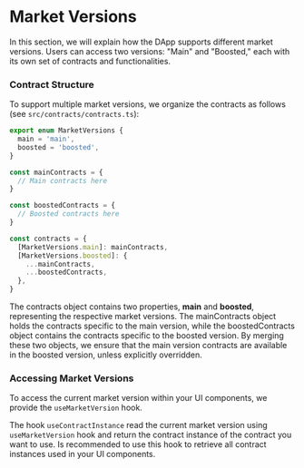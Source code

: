 # Market Versions

In this section, we will explain how the DApp supports different market versions. Users can access two versions: "Main" and "Boosted," each with its own set of contracts and functionalities.

### Contract Structure

To support multiple market versions, we organize the contracts as follows (see `src/contracts/contracts.ts`):

```typescript
export enum MarketVersions {
  main = 'main',
  boosted = 'boosted',
}

const mainContracts = {
  // Main contracts here
}

const boostedContracts = {
  // Boosted contracts here
}

const contracts = {
  [MarketVersions.main]: mainContracts,
  [MarketVersions.boosted]: {
    ...mainContracts,
    ...boostedContracts,
  },
}
```

The contracts object contains two properties, **main** and **boosted**, representing the respective market versions. The mainContracts object holds the contracts specific to the main version, while the boostedContracts object contains the contracts specific to the boosted version. By merging these two objects, we ensure that the main version contracts are available in the boosted version, unless explicitly overridden.

### Accessing Market Versions

To access the current market version within your UI components, we provide the `useMarketVersion` hook.

The hook `useContractInstance` read the current market version using `useMarketVersion` hook and return the contract instance of the contract you want to use. Is recommended to use this hook to retrieve all contract instances used in your UI components.
